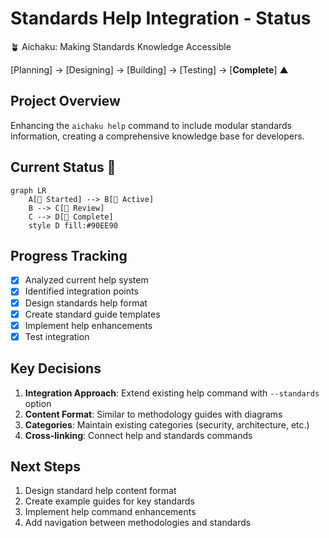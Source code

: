 # Standards Help Integration - Status

🪴 Aichaku: Making Standards Knowledge Accessible

[Planning] → [Designing] → [Building] → [Testing] → [**Complete**] ▲

## Project Overview

Enhancing the `aichaku help` command to include modular standards information, creating a comprehensive knowledge base
for developers.

## Current Status 🍃

```mermaid
graph LR
    A[🌱 Started] --> B[🌿 Active]
    B --> C[🌳 Review]
    C --> D[🍃 Complete]
    style D fill:#90EE90
```

## Progress Tracking

- [x] Analyzed current help system
- [x] Identified integration points
- [x] Design standards help format
- [x] Create standard guide templates
- [x] Implement help enhancements
- [x] Test integration

## Key Decisions

1. **Integration Approach**: Extend existing help command with `--standards` option
2. **Content Format**: Similar to methodology guides with diagrams
3. **Categories**: Maintain existing categories (security, architecture, etc.)
4. **Cross-linking**: Connect help and standards commands

## Next Steps

1. Design standard help content format
2. Create example guides for key standards
3. Implement help command enhancements
4. Add navigation between methodologies and standards
